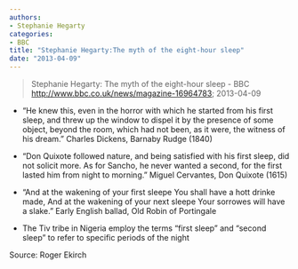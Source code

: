 ```yaml
---
authors: 
- Stephanie Hegarty
categories: 
- BBC
title: "Stephanie Hegarty:The myth of the eight-hour sleep"
date: "2013-04-09"
---
```

> Stephanie Hegarty: The myth of the eight-hour sleep - BBC http://www.bbc.co.uk/news/magazine-16964783; 2013-04-09

-   “He knew this, even in the horror with which he started from his first sleep, and threw up the window to dispel it by the presence of some object, beyond the room, which had not been, as it were, the witness of his dream.” Charles Dickens, Barnaby Rudge (1840)

-   “Don Quixote followed nature, and being satisfied with his first sleep, did not solicit more. As for Sancho, he never wanted a second, for the first lasted him from night to morning.” Miguel Cervantes, Don Quixote (1615)

-   “And at the wakening of your first sleepe You shall have a hott drinke made, And at the wakening of your next sleepe Your sorrowes will have a slake.” Early English ballad, Old Robin of Portingale

-   The Tiv tribe in Nigeria employ the terms “first sleep” and “second sleep” to refer to specific periods of the night

Source: Roger Ekirch

